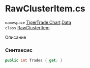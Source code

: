 
# RawClusterItem.cs
`namespace` [TigerTrade.Chart](../../TigerTrade.Chart.md).[Data](../../TigerTrade.Chart/Data.md)  
    `class` [RawClusterItem](../../RawClusterItem.cs.md)

Описание

### Синтаксис
```csharp
public int Trades { get; }
```
